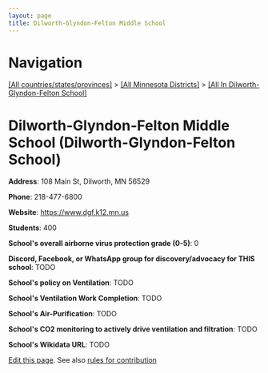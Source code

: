```yaml
---
layout: page
title: Dilworth-Glyndon-Felton Middle School
---
```

# Navigation

[[All countries/states/provinces]](../../..) > [[All Minnesota Districts]](../..) > [[All In Dilworth-Glyndon-Felton School]](..)

# Dilworth-Glyndon-Felton Middle School (Dilworth-Glyndon-Felton School)

**Address**: 108 Main St, Dilworth, MN 56529

**Phone**: 218-477-6800

**Website**: <https://www.dgf.k12.mn.us>

**Students**: 400

**School's overall airborne virus protection grade (0-5)**: 0

**Discord, Facebook, or WhatsApp group for discovery/advocacy for THIS school**: TODO

**School's policy on Ventilation**: TODO

**School's Ventilation Work Completion**: TODO

**School's Air-Purification**: TODO

**School's CO2 monitoring to actively drive ventilation and filtration**: TODO

**School's Wikidata URL**: TODO


[Edit this page](https://github.com/ventilate-schools/MN/edit/main/./Dilworth-Glyndon-Felton_School/Dilworth-Glyndon-Felton_Middle_School.md). See also [rules for contribution](../../../contribution-rules/)